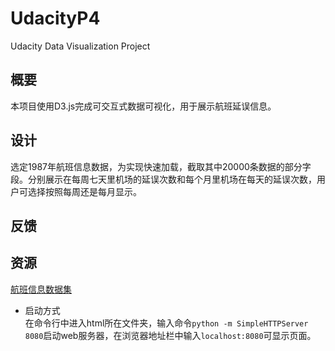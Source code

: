 # UdacityP4
Udacity Data Visualization Project

## 概要  
本项目使用D3.js完成可交互式数据可视化，用于展示航班延误信息。
## 设计  
选定1987年航班信息数据，为实现快速加载，截取其中20000条数据的部分字段。分别展示在每周七天里机场的延误次数和每个月里机场在每天的延误次数，用户可选择按照每周还是每月显示。

## 反馈

## 资源
[航班信息数据集](http://stat-computing.org/dataexpo/2009/the-data.html)  

- 启动方式  
在命令行中进入html所在文件夹，输入命令`python -m SimpleHTTPServer 8080`启动web服务器，在浏览器地址栏中输入`localhost:8080`可显示页面。
